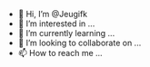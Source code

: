 - 👋 Hi, I’m @Jeugifk
- 👀 I’m interested in ...
- 🌱 I’m currently learning ...
- 💞️ I’m looking to collaborate on ...
- 📫 How to reach me ...

<!---
Jeugifk/Jeugifk is a ✨ special ✨ repository because its `README.md` (this file) appears on your GitHub profile.
You can click the Preview link to take a look at your changes.
--->
